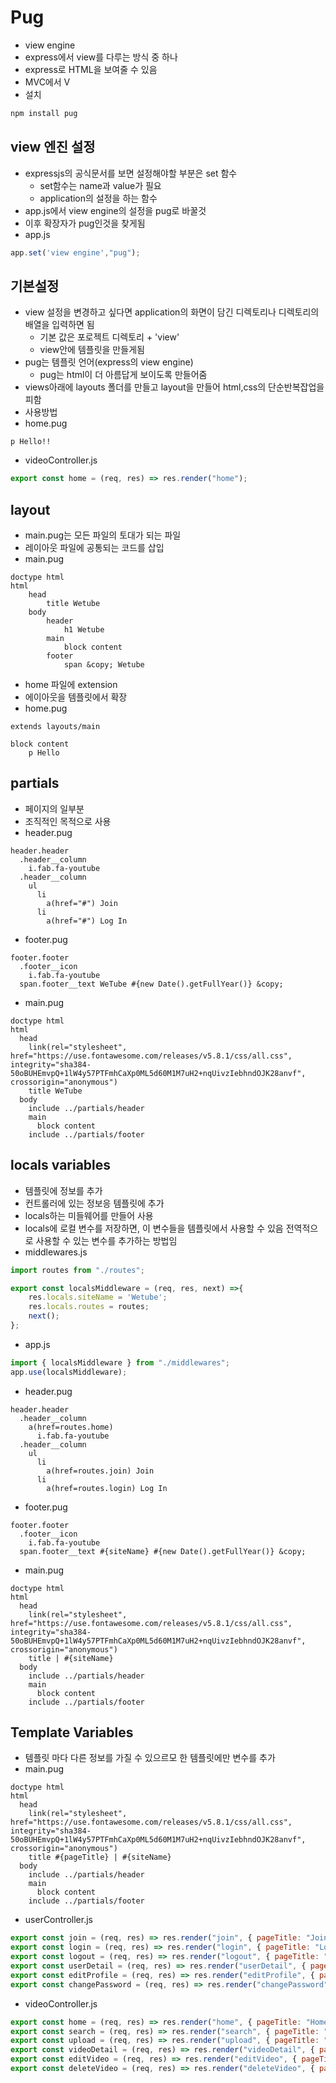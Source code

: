 # Pug
- view engine
- express에서 view를 다루는 방식 중 하나
- express로 HTML을 보여줄 수 있음 
- MVC에서 V
- 설치
```sh
npm install pug
```

## view 엔진 설정
- expressjs의 공식문서를 보면 설정해야할 부분은 set 함수
  - set함수는 name과 value가 필요
  - application의 설정을 하는 함수
- app.js에서 view engine의 설정을 pug로 바꿀것
- 이후 확장자가 pug인것을 찾게됨
- app.js
```js
app.set('view engine',"pug");
```

## 기본설정
- view 설정을 변경하고 싶다면 application의 화면이 담긴 디렉토리나 디렉토리의 배열을 입력하면 됨
  - 기본 값은 포로젝트 디렉토리 + 'view'
  - view안에 템플릿을 만들게됨
- pug는 템플릿 언어(express의 view engine)
  - pug는 html이 더 아름답게 보이도록 만들어줌
- views아래에 layouts 폴더를 만들고 layout을 만들어 html,css의 단순반복잡업을 피함
- 사용방법
- home.pug
```pug
p Hello!!
```
- videoController.js
```js
export const home = (req, res) => res.render("home");
```

## layout
- main.pug는 모든 파일의 토대가 되는 파일
-  레이아웃 파일에 공통되는 코드를 삽입
- main.pug
```pug
doctype html
html
    head
        title Wetube
    body
        header
            h1 Wetube
        main
            block content
        footer
            span &copy; Wetube

```
- home 파일에 extension
- 에이아웃을 템플릿에서 확장
- home.pug
```pug
extends layouts/main

block content
    p Hello
```

## partials
- 페이지의 일부분
- 조직적인 목적으로 사용
- header.pug
```pug
header.header 
  .header__column
    i.fab.fa-youtube
  .header__column
    ul
      li
        a(href="#") Join
      li
        a(href="#") Log In
```

- footer.pug
```pug
footer.footer
  .footer__icon
    i.fab.fa-youtube
  span.footer__text WeTube #{new Date().getFullYear()} &copy; 
```
- main.pug
```pug
doctype html
html
  head
    link(rel="stylesheet", href="https://use.fontawesome.com/releases/v5.8.1/css/all.css", integrity="sha384-50oBUHEmvpQ+1lW4y57PTFmhCaXp0ML5d60M1M7uH2+nqUivzIebhndOJK28anvf", crossorigin="anonymous")
    title WeTube
  body
    include ../partials/header
    main
      block content
    include ../partials/footer
```

## locals variables
- 템플릿에 정보를 추가
- 컨트롤러에 있는 정보응 템플릿에 추가 
- locals하는 미들웨어를 만들어 사용
- locals에 로컬 변수를 저장하면, 이 변수들을 템플릿에서 사용할 수 있음 
    전역적으로 사용할 수 있는 변수를 추가하는 방법임
- middlewares.js 
```js
import routes from "./routes";

export const localsMiddleware = (req, res, next) =>{
    res.locals.siteName = 'Wetube';
    res.locals.routes = routes;
    next();
};
```
- app.js
```js
import { localsMiddleware } from "./middlewares";
app.use(localsMiddleware);
```
- header.pug
```pug
header.header 
  .header__column
    a(href=routes.home)
      i.fab.fa-youtube
  .header__column
    ul
      li
        a(href=routes.join) Join
      li
        a(href=routes.login) Log In
```
- footer.pug
```pug
footer.footer
  .footer__icon
    i.fab.fa-youtube
  span.footer__text #{siteName} #{new Date().getFullYear()} &copy; 
```
- main.pug
```pug
doctype html
html
  head
    link(rel="stylesheet", href="https://use.fontawesome.com/releases/v5.8.1/css/all.css", integrity="sha384-50oBUHEmvpQ+1lW4y57PTFmhCaXp0ML5d60M1M7uH2+nqUivzIebhndOJK28anvf", crossorigin="anonymous")
    title | #{siteName}
  body
    include ../partials/header
    main
      block content
    include ../partials/footer
```

## Template Variables
- 템플릿 마다 다른 정보를 가질 수 있으르모 한 템플릿에만 변수를 추가
- main.pug
```pug
doctype html
html
  head
    link(rel="stylesheet", href="https://use.fontawesome.com/releases/v5.8.1/css/all.css", integrity="sha384-50oBUHEmvpQ+1lW4y57PTFmhCaXp0ML5d60M1M7uH2+nqUivzIebhndOJK28anvf", crossorigin="anonymous")
    title #{pageTitle} | #{siteName}
  body
    include ../partials/header
    main
      block content
    include ../partials/footer
```
- userController.js
```js
export const join = (req, res) => res.render("join", { pageTitle: "Join" });
export const login = (req, res) => res.render("login", { pageTitle: "Log In" });
export const logout = (req, res) => res.render("logout", { pageTitle: "Log Out" });
export const userDetail = (req, res) => res.render("userDetail", { pageTitle: "User Detail" });
export const editProfile = (req, res) => res.render("editProfile", { pageTitle: "Edit Profile" });
export const changePassword = (req, res) => res.render("changePassword", { pageTitle: "Change Password" });
```
- videoController.js
```js
export const home = (req, res) => res.render("home", { pageTitle: "Home" });
export const search = (req, res) => res.render("search", { pageTitle: "Search" });
export const upload = (req, res) => res.render("upload", { pageTitle: "Upload" });
export const videoDetail = (req, res) => res.render("videoDetail", { pageTitle: "Video Detail" });
export const editVideo = (req, res) => res.render("editVideo", { pageTitle: "Edit Video" });
export const deleteVideo = (req, res) => res.render("deleteVideo", { pageTitle: "Delete Video" });
```